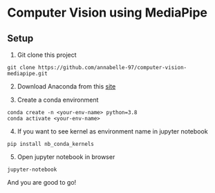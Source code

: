 # Computer Vision using MediaPipe

## Setup

1. Git clone this project
```
git clone https://github.com/annabelle-97/computer-vision-mediapipe.git
```

2. Download Anaconda from this [site](https://www.anaconda.com/products/individual) <br>

3. Create a conda environment
```
conda create -n <your-env-name> python=3.8
conda activate <your-env-name>
```

4. If you want to see kernel as environment name in jupyter notebook
```
pip install nb_conda_kernels
```

5. Open jupyter notebook in browser
```
jupyter-notebook
```

And you are good to go!